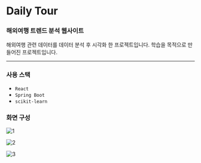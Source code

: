 # Daily Tour

### 해외여행 트렌드 분석 웹사이트

해외여행 관련 데이터를 데이터 분석 후 시각화 한 프로젝트입니다.
학습을 목적으로 만들어진 프로젝트입니다.

<hr/>

### 사용 스택
* `React`
* `Spring Boot`
* `scikit-learn`

### 화면 구성

![1](img/1.png)
<br>

![2](img/2.png)
<br>

![3](img/3.png)
<br>
